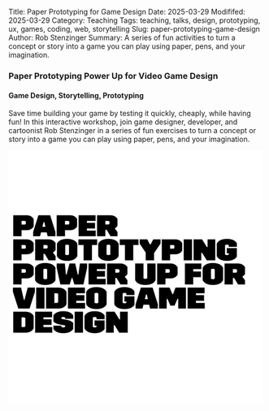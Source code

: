 Title: Paper Prototyping for Game Design
Date: 2025-03-29
Modififed: 2025-03-29
Category: Teaching
Tags: teaching, talks, design, prototyping, ux, games, coding, web, storytelling
Slug: paper-prototyping-game-design
Author: Rob Stenzinger
Summary: A series of fun activities to turn a concept or story into a game you can play using paper, pens, and your imagination.

### Paper Prototyping Power Up for Video Game Design

#### Game Design, Storytelling, Prototyping

Save time building your game by testing it quickly, cheaply, while having fun! In this interactive workshop, join game designer, developer, and cartoonist Rob Stenzinger in a series of fun exercises to turn a concept or story into a game you can play using paper, pens, and your imagination.

![img](/images/workshop-paperprototyping.png)
